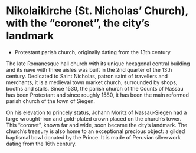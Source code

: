 # Nikolaikirche (St. Nicholas’ Church), with the “coronet”, the city’s landmark 

* Protestant parish church, originally dating from the 13th century 

The late Romanesque hall church with its unique hexagonal central building and its nave with three aisles was built in the 2nd quarter of the 13th century. Dedicated to Saint Nicholas, patron saint of travellers and merchants, it is a medieval town market church, surrounded by shops, booths and stalls. 
Since 1530, the parish church of the Counts of Nassau has been Protestant and since roughly 1580, it has been the main reformed parish church of the town of Siegen. 

On his elevation to princely status, Johann Moritz of Nassau-Siegen had a large wrought-iron and gold-plated crown placed on the church’s tower. This “coronet”, known far and wide, soon became the city’s landmark. The church’s treasury is also home to an exceptional precious object: a gilded baptismal bowl donated by the Prince. It is made of Peruvian silverwork dating from the 16th century. 
